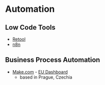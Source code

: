# Automation

## Low Code Tools

- [Retool](https://retool.com/)
- [n8n](https://n8n.io/)

## Business Process Automation

- [Make.com](https://make.com) - [EU Dashboard](https://eu1.make.com/)
  - based in Prague, Czechia
